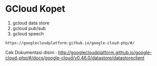 # GCloud Kopet

1. gcloud data store
2. gcloud pub/sub
3. gcloud speech

`https://googlecloudplatform.github.io/google-cloud-php/#/`

Cek Dokumentasi disini : http://googlecloudplatform.github.io/google-cloud-php/#/docs/google-cloud/v0.46.0/datastore/datastoreclient